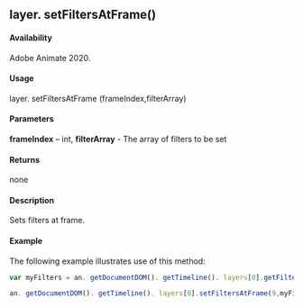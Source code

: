 ## layer. setFiltersAtFrame()	

#### Availability

Adobe Animate 2020.

#### Usage

layer. setFiltersAtFrame (frameIndex,filterArray)	

#### Parameters

**frameIndex** – int, **filterArray** - The array of filters to be set

#### Returns

none	

#### Description

Sets filters at frame.

#### Example

The following example illustrates use of this method:


```javascript
var myFilters = an. getDocumentDOM(). getTimeline(). layers[0].getFiltersAtFrame(0);

an. getDocumentDOM(). getTimeline(). layers[0].setFiltersAtFrame(9,myFilters);
```